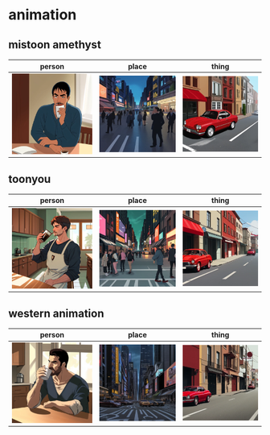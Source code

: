 # animation

## mistoon amethyst
| person | place | thing |
| --- | --- | --- |
| ![mistoon amethyst person preview](/images/mistoon_amethyst_person.webp?raw=true) | ![mistoon amethyst place preview](/images/mistoon_amethyst_place.webp?raw=true) | ![mistoon amethyst thing preview](/images/mistoon_amethyst_thing.webp?raw=true) |

## toonyou
| person | place | thing |
| --- | --- | --- |
| ![toonyou person preview](/images/toonyou_person.webp?raw=true) | ![toonyou place preview](/images/toonyou_place.webp?raw=true) | ![toonyou thing preview](/images/toonyou_thing.webp?raw=true) |

## western animation
| person | place | thing |
| --- | --- | --- |
| ![western animation person preview](/images/western_animation_person.webp?raw=true) | ![western animation place preview](/images/western_animation_place.webp?raw=true) | ![western animation thing preview](/images/western_animation_thing.webp?raw=true) |

